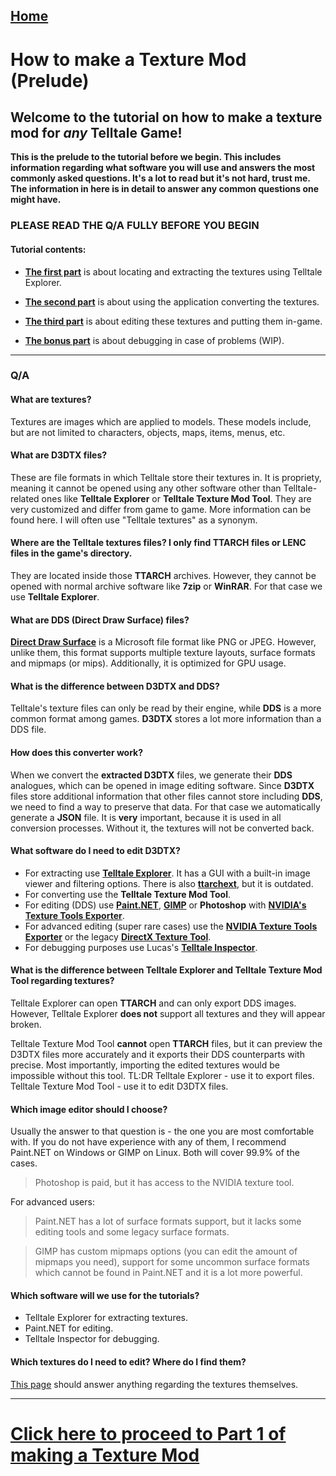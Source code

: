 ## [Home](/wiki/home.md)

# How to make a Texture Mod (Prelude)

## Welcome to the tutorial on how to make a texture mod for ***any*** Telltale Game!

**This is the prelude to the tutorial before we begin. This includes information regarding what software you will use and answers the most commonly asked questions. It's a lot to read but it's not hard, trust me. The information in here is in detail to answer any common questions one might have.**

### PLEASE READ THE Q/A FULLY BEFORE YOU BEGIN

#### Tutorial contents:
- **[The first part](/wiki/tutorial_part1/tutorial_part_1.md)**  is about locating and extracting the textures using Telltale Explorer. 

- **[The second part](/wiki/tutorial_part2/tutorial_part_2.md)** is about using the application converting the textures. 

- **[The third part](/wiki/tutorial_part3/tutorial_part_3.md)** is about editing these textures and putting them in-game.

- **[The bonus part](/wiki/tutorial_part4/tutorial_part_4.md)** is about debugging in case of problems (WIP).

---

### Q/A

#### What are textures?
Textures are images which are applied to models. These models include, but are not limited to characters, objects, maps, items, menus, etc.

#### What are D3DTX files?
These are file formats in which Telltale store their textures in. It is propriety, meaning it cannot be opened using any other software other than Telltale-related ones like **Telltale Explorer** or **Telltale Texture Mod Tool**. They are very customized and differ from game to game. More information can be found here.
I will often use "Telltale textures" as a synonym.

#### Where are the Telltale textures files? I only find TTARCH files or LENC files in the game's directory.
They are located inside those **TTARCH** archives. However, they cannot be opened with normal archive software like **7zip** or **WinRAR**. For that case we use **Telltale Explorer**.

#### What are DDS (Direct Draw Surface) files?
**[Direct Draw Surface](https://en.wikipedia.org/wiki/DirectDraw_Surface)** is a Microsoft file format like PNG or JPEG. However, unlike them, this format supports multiple texture layouts, surface formats and mipmaps (or mips). Additionally, it is optimized for GPU usage.

#### What is the difference between D3DTX and DDS? 
Telltale's texture files can only be read by their engine, while **DDS** is a more common format among games. **D3DTX** stores a lot more information than a DDS file.

#### How does this converter work?
When we convert the **extracted D3DTX** files, we generate their **DDS** analogues, which can be opened in image editing software. 
Since **D3DTX** files store additional information that other files cannot store including **DDS**, we need to find a way to preserve that data. For that case we automatically generate a **JSON** file. It is **very** important, because it is used in all conversion processes. Without it, the textures will not be converted back.

#### What software do I need to edit D3DTX?
- For extracting use **[Telltale Explorer](https://quickandeasysoftware.net/software/telltale-explorer)**. It has a GUI with a built-in image viewer and filtering options. There is also **[ttarchext](http://aluigi.altervista.org/papers.htm#ttarchext)**, but it is outdated.
- For converting use the **Telltale Texture Mod Tool**.
- For editing (DDS) use **[Paint.NET](https://www.getpaint.net/)**, **[GIMP](https://www.gimp.org/downloads/)** or **Photoshop** with **[NVIDIA's Texture Tools Exporter](https://developer.nvidia.com/texture-tools-exporter)**. 
- For advanced editing (super rare cases) use the **[NVIDIA Texture Tools Exporter](https://developer.nvidia.com/texture-tools-exporter)** or the legacy **[DirectX Texture Tool](https://www.microsoft.com/en-us/download/details.aspx?id=8109)**.
- For debugging purposes use Lucas's **[Telltale Inspector](https://github.com/LucasSaragosa/TelltaleInspector)**.

#### What is the difference between Telltale Explorer and Telltale Texture Mod Tool regarding textures?
Telltale Explorer can open **TTARCH** and can only export DDS images.
However, Telltale Explorer **does not** support all textures and they will appear broken.

Telltale Texture Mod Tool **cannot** open **TTARCH** files, but it can preview the D3DTX files more accurately and it exports their DDS counterparts with precise.
Most importantly, importing the edited textures would be impossible without this tool.
TL:DR Telltale Explorer - use it to export files. Telltale Texture Mod Tool - use it to edit D3DTX files.

#### Which image editor should I choose?
Usually the answer to that question is - the one you are most comfortable with. If you do not have experience with any of them, I recommend Paint.NET on Windows or GIMP on Linux. Both will cover 99.9% of the cases. 
> Photoshop is paid, but it has access to the NVIDIA texture tool.

For advanced users:
> Paint.NET has a lot of surface formats support, but it lacks some editing tools and some legacy surface formats.

> GIMP has custom mipmaps options (you can edit the amount of mipmaps you need), support for some uncommon surface formats which cannot be found in Paint.NET and it is a lot more powerful.

#### Which software will we use for the tutorials?
- Telltale Explorer for extracting textures.
- Paint.NET for editing.
- Telltale Inspector for debugging.

#### Which textures do I need to edit? Where do I find them?
[This page](/wiki/articles/textures.md) should answer anything regarding the textures themselves.

---
# [Click here to proceed to Part 1 of making a Texture Mod](/wiki/tutorial_part1/tutorial_part_1.md)